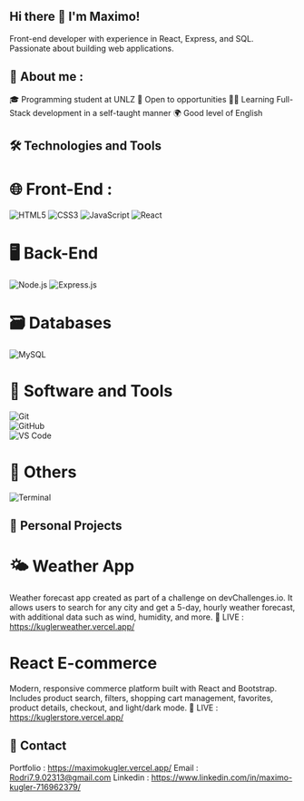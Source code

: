 ## Hi there 👋 I'm Maximo! 

Front-end developer with experience in React, Express, and SQL. Passionate about building web applications.

## 📌 About me : 

🎓 Programming student at UNLZ
🚀 Open to opportunities
👨‍💻 Learning Full-Stack development in a self-taught manner
🌍 Good level of English

## 🛠️ Technologies and Tools 

# 🌐 Front-End : 

![HTML5](https://img.shields.io/badge/HTML5-E34F26?style=for-the-badge&logo=html5&logoColor=white)
![CSS3](https://img.shields.io/badge/CSS3-1572B6?style=for-the-badge&logo=css3&logoColor=white)
![JavaScript](https://img.shields.io/badge/JavaScript-F7DF1E?style=for-the-badge&logo=javascript&logoColor=black)
![React](https://img.shields.io/badge/React-20232A?style=for-the-badge&logo=react&logoColor=61DAFB)

# 🖥️ Back-End 

![Node.js](https://img.shields.io/badge/Node.js-43853D?style=for-the-badge&logo=node-dot-js&logoColor=white)
![Express.js](https://img.shields.io/badge/Express.js-404D59?style=for-the-badge&logo=express&logoColor=white)  

# 🗃️ Databases

![MySQL](https://img.shields.io/badge/MySQL-005C84?style=for-the-badge&logo=mysql&logoColor=white)

# 🧰 Software and Tools 

![Git](https://img.shields.io/badge/Git-F05032?style=for-the-badge&logo=git&logoColor=white)  
![GitHub](https://img.shields.io/badge/GitHub-181717?style=for-the-badge&logo=github&logoColor=white)  
![VS Code](https://img.shields.io/badge/VS%20Code-007ACC?style=for-the-badge&logo=visual-studio-code&logoColor=white)  

# 🔧 Others 

![Terminal](https://img.shields.io/badge/Terminal-000000?style=for-the-badge&logo=windows-terminal&logoColor=white)


## 💼 Personal Projects 

# 🌤️ Weather App 
Weather forecast app created as part of a challenge on devChallenges.io. It allows users to search for any city and get a 5-day, hourly weather forecast, with additional data such as wind, humidity, and more.
🔴 LIVE : https://kuglerweather.vercel.app/

# React E-commerce
Modern, responsive commerce platform built with React and Bootstrap. Includes product search, filters, shopping cart management, favorites, product details, checkout, and light/dark mode.
🔴 LIVE : https://kuglerstore.vercel.app/

## 🤝 Contact
Portfolio : https://maximokugler.vercel.app/
Email : Rodri7.9.02313@gmail.com
Linkedin : https://www.linkedin.com/in/maximo-kugler-716962379/

